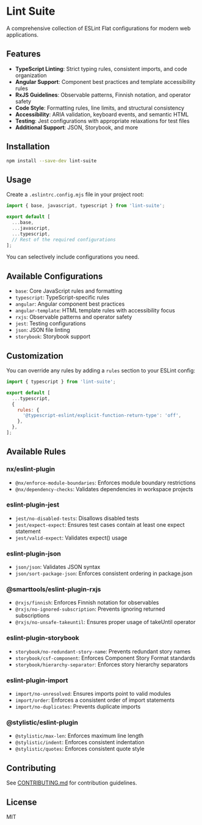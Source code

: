 # Lint Suite

A comprehensive collection of ESLint Flat configurations for modern web applications.

## Features

- **TypeScript Linting**: Strict typing rules, consistent imports, and code organization
- **Angular Support**: Component best practices and template accessibility rules
- **RxJS Guidelines**: Observable patterns, Finnish notation, and operator safety
- **Code Style**: Formatting rules, line limits, and structural consistency
- **Accessibility**: ARIA validation, keyboard events, and semantic HTML
- **Testing**: Jest configurations with appropriate relaxations for test files
- **Additional Support**: JSON, Storybook, and more

## Installation

```bash
npm install --save-dev lint-suite
```

## Usage

Create a `.eslintrc.config.mjs` file in your project root:

```js
import { base, javascript, typescript } from 'lint-suite';

export default [
  ...base,
  ...javascript,
  ...typescript,
  // Rest of the required configurations
];
```

You can selectively include configurations you need.

## Available Configurations

- `base`: Core JavaScript rules and formatting
- `typescript`: TypeScript-specific rules
- `angular`: Angular component best practices
- `angular-template`: HTML template rules with accessibility focus
- `rxjs`: Observable patterns and operator safety
- `jest`: Testing configurations
- `json`: JSON file linting
- `storybook`: Storybook support

## Customization

You can override any rules by adding a `rules` section to your ESLint config:

```js
import { typescript } from 'lint-suite';

export default [
  ...typescript,
  {
    rules: {
      '@typescript-eslint/explicit-function-return-type': 'off',
    },
  },
];
```

## Available Rules

### nx/eslint-plugin

- `@nx/enforce-module-boundaries`: Enforces module boundary restrictions
- `@nx/dependency-checks`: Validates dependencies in workspace projects

### eslint-plugin-jest

- `jest/no-disabled-tests`: Disallows disabled tests
- `jest/expect-expect`: Ensures test cases contain at least one expect statement
- `jest/valid-expect`: Validates expect() usage

### eslint-plugin-json

- `json/json`: Validates JSON syntax
- `json/sort-package-json`: Enforces consistent ordering in package.json

### @smarttools/eslint-plugin-rxjs

- `@rxjs/finnish`: Enforces Finnish notation for observables
- `@rxjs/no-ignored-subscription`: Prevents ignoring returned subscriptions
- `@rxjs/no-unsafe-takeuntil`: Ensures proper usage of takeUntil operator

### eslint-plugin-storybook

- `storybook/no-redundant-story-name`: Prevents redundant story names
- `storybook/csf-component`: Enforces Component Story Format standards
- `storybook/hierarchy-separator`: Enforces story hierarchy separators

### eslint-plugin-import

- `import/no-unresolved`: Ensures imports point to valid modules
- `import/order`: Enforces a consistent order of import statements
- `import/no-duplicates`: Prevents duplicate imports

### @stylistic/eslint-plugin

- `@stylistic/max-len`: Enforces maximum line length
- `@stylistic/indent`: Enforces consistent indentation
- `@stylistic/quotes`: Enforces consistent quote style

## Contributing

See [CONTRIBUTING.md](./CONTRIBUTING.md) for contribution guidelines.

## License

MIT
